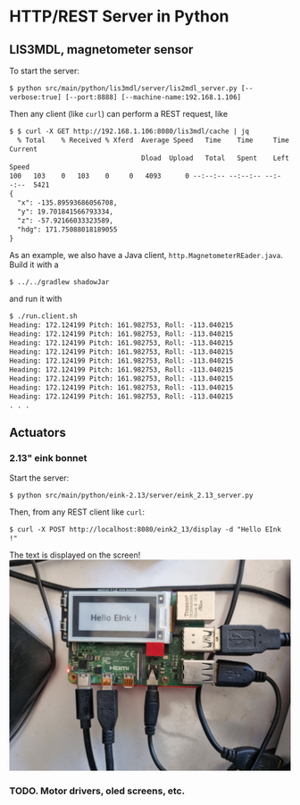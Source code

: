 # HTTP/REST Server in Python

## LIS3MDL, magnetometer sensor
To start the server:
```
$ python src/main/python/lis3mdl/server/lis2mdl_server.py [--verbose:true] [--port:8888] [--machine-name:192.168.1.106]
```

Then any client (like `curl`) can perform a REST request, like
```
$ $ curl -X GET http://192.168.1.106:8080/lis3mdl/cache | jq
  % Total    % Received % Xferd  Average Speed   Time    Time     Time  Current
                                 Dload  Upload   Total   Spent    Left  Speed
100   103    0   103    0     0   4093      0 --:--:-- --:--:-- --:--:--  5421
{
  "x": -135.89593686056708,
  "y": 19.701841566793334,
  "z": -57.92166033323589,
  "hdg": 171.75088018189055
}
```

As an example, we also have a Java client, `http.MagnetometerREader.java`.  
Build it with a 
```
$ ../../gradlew shadowJar
```
and run it with
```
$ ./run.client.sh
Heading: 172.124199 Pitch: 161.982753, Roll: -113.040215
Heading: 172.124199 Pitch: 161.982753, Roll: -113.040215
Heading: 172.124199 Pitch: 161.982753, Roll: -113.040215
Heading: 172.124199 Pitch: 161.982753, Roll: -113.040215
Heading: 172.124199 Pitch: 161.982753, Roll: -113.040215
Heading: 172.124199 Pitch: 161.982753, Roll: -113.040215
Heading: 172.124199 Pitch: 161.982753, Roll: -113.040215
Heading: 172.124199 Pitch: 161.982753, Roll: -113.040215
Heading: 172.124199 Pitch: 161.982753, Roll: -113.040215
. . . 
```

## Actuators
### 2.13" eink bonnet
Start the server:
```
$ python src/main/python/eink-2.13/server/eink_2.13_server.py
```
Then, from any REST client like `curl`:
```
$ curl -X POST http://localhost:8080/eink2_13/display -d "Hello EInk !"
```
The text is displayed on the screen!  
![eink 2.13](./eink.213.jpg)

### TODO. Motor drivers, oled screens, etc.
